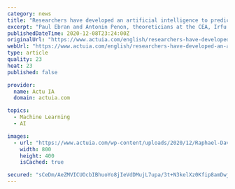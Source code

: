 ```yaml
---
category: news
title: "Researchers have developed an artificial intelligence to predict the properties of the atomic nucleus…"
excerpt: "Paul Ebran and Antonin Penon, theoreticians at the CEA, Irfu at the DRF (Espace de Structure Nucléaire Théorique) and the Nuclear Physics Department at the DAM, was published this year in the journal Physical Review Letters ,"
publishedDateTime: 2020-12-08T23:24:00Z
originalUrl: "https://www.actuia.com/english/researchers-have-developed-an-artificial-intelligence-to-predict-the-properties-of-the-atomic-nucleus/"
webUrl: "https://www.actuia.com/english/researchers-have-developed-an-artificial-intelligence-to-predict-the-properties-of-the-atomic-nucleus/"
type: article
quality: 23
heat: 23
published: false

provider:
  name: Actu IA
  domain: actuia.com

topics:
  - Machine Learning
  - AI

images:
  - url: "https://www.actuia.com/wp-content/uploads/2020/12/Raphael-David-Lasseri-David-Regnier-Jean-Paul-Ebran-et-Antonin-Penon.jpg"
    width: 800
    height: 400
    isCached: true

secured: "sCeDm/AeZMVICUOcbIBhuoYo8jIeVdDMujL7upa/3t+N3kelXz0Kfip8amDwjuKQ4ibOvgLBvsn0sIxppF6hTn4xYh88ZQvd0e9uKrDyHwzdbokJW8kuNdzWva45P1uQ43ebVR3FsU+ewcJ7lmESsuSXqIKwQl99X6/mRJX4uX5yi7WGkkAY28lCuPYd8o0WrHK1kYVE2j9RafYyUQRC1dUQw/VF0LkrK82jkF8tTb5ZggeAmEHFq2nDtiJPkvTIIeXnFLX0FIyjwJRm2n/z2EHu//wSBoGW2Q17VTWJuAVDw8ItvuAoWzntR22RSRVYumqRGp+UOU3wpeOSDwt987iMw69P+1KZFZ6vRaiyHR0=;Y56C5F136+kS59y1wnLo4A=="
---
```


